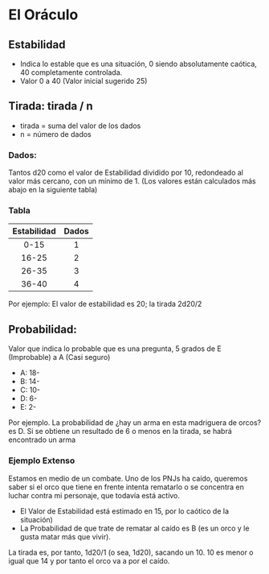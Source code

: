 # El Oráculo

## Estabilidad

* Indica lo estable que es una situación, 0 siendo absolutamente caótica, 40 completamente controlada.
* Valor 0 a 40 (Valor inicial sugerido 25)

## Tirada: tirada / n

* tirada = suma del valor de los dados
* n = número de dados

### Dados: 

Tantos d20 como el valor de Estabilidad dividido por 10, redondeado al valor más cercano, con un mínimo de 1. 
(Los valores están calculados más abajo en la siguiente tabla) 

### Tabla

| Estabilidad   | Dados   |
|:-------------:|:-------:|
| 0-15		|    1    |
| 16-25         |    2    |
| 26-35         |    3    |
| 36-40	        |    4    |

Por ejemplo: El valor de estabilidad es 20; la tirada 2d20/2

## Probabilidad: 

Valor que indica lo probable que es una pregunta, 5 grados de E (Improbable) a A (Casi seguro)

* A: 18-
* B: 14- 
* C: 10-
* D: 6-
* E: 2-

Por ejemplo. La probabilidad de ¿hay un arma en esta madriguera de orcos? es D. Si se obtiene un resultado de 6 o menos en la tirada, se habrá encontrado un arma
	
### Ejemplo Extenso

Estamos en medio de un combate. Uno de los PNJs ha caído, queremos saber si el orco que tiene en frente intenta rematarlo o se concentra en luchar contra mi personaje, que todavía está activo. 

* El Valor de Estabilidad está estimado en 15, por lo caótico de la situación)
* La Probabilidad de que trate de rematar al caído es B (es un orco y le gusta matar más que vivir).

La tirada es, por tanto, 1d20/1 (o sea, 1d20), sacando un 10. 10 es menor o igual que 14 y por tanto el orco va a por el caído.
